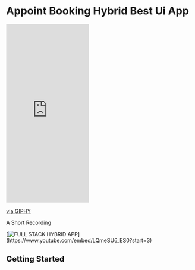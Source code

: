 # Appoint Booking Hybrid Best Ui App 


<iframe src="https://giphy.com/embed/RNEXiB8sknj0Pj0fHL"  width="222" height="480" frameBorder="0" class="giphy-embed" allowFullScreen></iframe><p><a href="https://giphy.com/gifs/RNEXiB8sknj0Pj0fHL">via GIPHY</a></p>

A Short Recording 

[![ FULL STACK HYBRID APP ]("https://i9.ytimg.com/vi_webp/LQmeSU6_ES0/mqdefault.webp?time=1611247800000&sqp=CLjhpoAG&rs=AOn4CLBfjbCKmtPKUKy3G1j3DpFpdqA-VA")](https://www.youtube.com/embed/LQmeSU6_ES0?start=3)

## Getting Started
